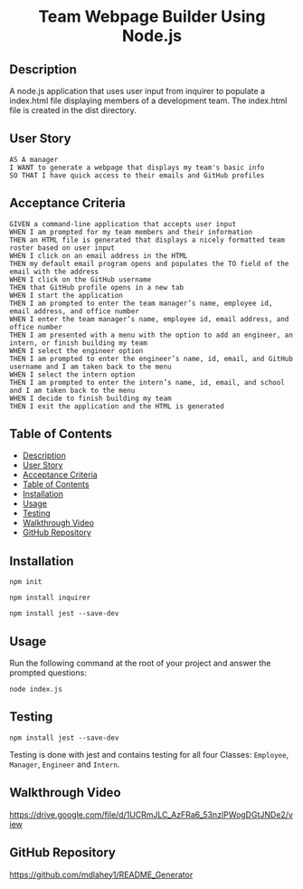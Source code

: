<h1 align="center">Team Webpage Builder Using Node.js</h1>
   
## Description

A node.js application that uses user input from inquirer to populate a index.html file displaying members of a development team. The index.html file is created in the dist directory. 
  
## User Story
  
```
AS A manager
I WANT to generate a webpage that displays my team's basic info
SO THAT I have quick access to their emails and GitHub profiles
```
  
## Acceptance Criteria
  
``` 
GIVEN a command-line application that accepts user input
WHEN I am prompted for my team members and their information
THEN an HTML file is generated that displays a nicely formatted team roster based on user input
WHEN I click on an email address in the HTML
THEN my default email program opens and populates the TO field of the email with the address
WHEN I click on the GitHub username
THEN that GitHub profile opens in a new tab
WHEN I start the application
THEN I am prompted to enter the team manager’s name, employee id, email address, and office number
WHEN I enter the team manager’s name, employee id, email address, and office number
THEN I am presented with a menu with the option to add an engineer, an intern, or finish building my team
WHEN I select the engineer option
THEN I am prompted to enter the engineer’s name, id, email, and GitHub username and I am taken back to the menu
WHEN I select the intern option
THEN I am prompted to enter the intern’s name, id, email, and school and I am taken back to the menu
WHEN I decide to finish building my team
THEN I exit the application and the HTML is generated
```
  
## Table of Contents
- [Description](#description)
- [User Story](#user-story)
- [Acceptance Criteria](#acceptance-criteria)
- [Table of Contents](#table-of-contents)
- [Installation](#installation)
- [Usage](#usage)
- [Testing](#testing)
- [Walkthrough Video](#walkthrough-video)
- [GitHub Repository](#github-repository)

## Installation
  
`npm init`
  
`npm install inquirer`

`npm install jest --save-dev`
  
## Usage
  
Run the following command at the root of your project and answer the prompted questions:
  
`node index.js`

## Testing

`npm install jest --save-dev`

Testing is done with jest and contains testing for all four Classes: `Employee`, `Manager`, `Engineer` and `Intern`.

## Walkthrough Video
https://drive.google.com/file/d/1UCRmJLC_AzFRa6_53nzIPWogDGtJNDe2/view

## GitHub Repository
https://github.com/mdlahey1/README_Generator
